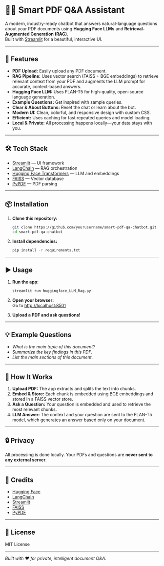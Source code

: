 # 📄💬 Smart PDF Q&A Assistant

A modern, industry-ready chatbot that answers natural-language questions about your PDF documents using **Hugging Face LLMs** and **Retrieval-Augmented Generation (RAG)**.  
Built with [Streamlit](https://streamlit.io/) for a beautiful, interactive UI.

---

## 🚀 Features

- **PDF Upload:** Easily upload any PDF document.
- **RAG Pipeline:** Uses vector search (FAISS + BGE embeddings) to retrieve relevant context from your PDF and augments the LLM prompt for accurate, context-based answers.
- **Hugging Face LLM:** Uses FLAN-T5 for high-quality, open-source language generation.
- **Example Questions:** Get inspired with sample queries.
- **Clear & About Buttons:** Reset the chat or learn about the bot.
- **Modern UI:** Clean, colorful, and responsive design with custom CSS.
- **Efficient:** Uses caching for fast repeated queries and model loading.
- **Local & Private:** All processing happens locally—your data stays with you.

---

## 🛠️ Tech Stack

- [Streamlit](https://streamlit.io/) — UI framework
- [LangChain](https://python.langchain.com/) — RAG orchestration
- [Hugging Face Transformers](https://huggingface.co/docs/transformers/index) — LLM and embeddings
- [FAISS](https://github.com/facebookresearch/faiss) — Vector database
- [PyPDF](https://pypdf.readthedocs.io/) — PDF parsing

---

## 📦 Installation

1. **Clone this repository:**
    ```bash
    git clone https://github.com/yourusername/smart-pdf-qa-chatbot.git
    cd smart-pdf-qa-chatbot
    ```

2. **Install dependencies:**
    ```bash
    pip install -r requirements.txt
    ```

---

## ▶️ Usage

1. **Run the app:**
    ```bash
    streamlit run huggingface_LLM_Rag.py
    ```

2. **Open your browser:**  
   Go to [http://localhost:8501](http://localhost:8501)

3. **Upload a PDF and ask questions!**

---

## 💡 Example Questions

- *What is the main topic of this document?*
- *Summarize the key findings in this PDF.*
- *List the main sections of this document.*

---

## 📝 How It Works

1. **Upload PDF:** The app extracts and splits the text into chunks.
2. **Embed & Store:** Each chunk is embedded using BGE embeddings and stored in a FAISS vector store.
3. **Ask a Question:** Your question is embedded and used to retrieve the most relevant chunks.
4. **LLM Answer:** The context and your question are sent to the FLAN-T5 model, which generates an answer based only on your document.

---

## 🔒 Privacy

All processing is done locally. Your PDFs and questions are **never sent to any external server**.

---

## 🤝 Credits

- [Hugging Face](https://huggingface.co/)
- [LangChain](https://python.langchain.com/)
- [Streamlit](https://streamlit.io/)
- [FAISS](https://github.com/facebookresearch/faiss)
- [PyPDF](https://pypdf.readthedocs.io/)

---

## 📜 License

MIT License

---

*Built with ❤️ for private, intelligent document Q&A.*

